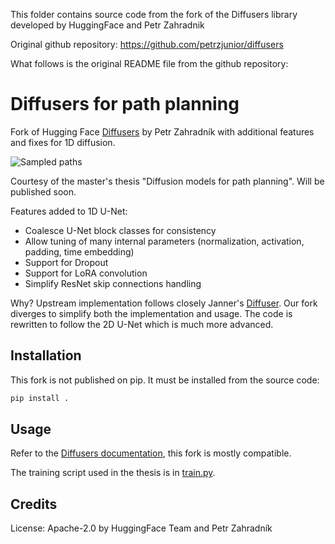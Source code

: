 This folder contains source code from the fork of the Diffusers library developed by HuggingFace and Petr Zahradnik

Original github repository: https://github.com/petrzjunior/diffusers

What follows is the original README file from the github repository:

# Diffusers for path planning

Fork of Hugging Face [Diffusers](https://github.com/huggingface/diffusers) by Petr Zahradník with additional features and fixes for 1D diffusion.

![Sampled paths](paths.png)

Courtesy of the master's thesis "Diffusion models for path planning". Will be published soon.

Features added to 1D U-Net:

- Coalesce U-Net block classes for consistency
- Allow tuning of many internal parameters (normalization, activation, padding, time embedding)
- Support for Dropout
- Support for LoRA convolution
- Simplify ResNet skip connections handling

Why? Upstream implementation follows closely Janner's [Diffuser](https://github.com/jannerm/diffuser). Our fork diverges to simplify both the implementation and usage. The code is rewritten to follow the 2D U-Net which is much more advanced.


## Installation

This fork is not published on pip. It must be installed from the source code:

```bash
pip install .
```

## Usage

Refer to the [Diffusers documentation](https://huggingface.co/docs/diffusers), this fork is mostly compatible.

The training script used in the thesis is in [train.py](../train.py).

## Credits

License: Apache-2.0 by HuggingFace Team and Petr Zahradník
